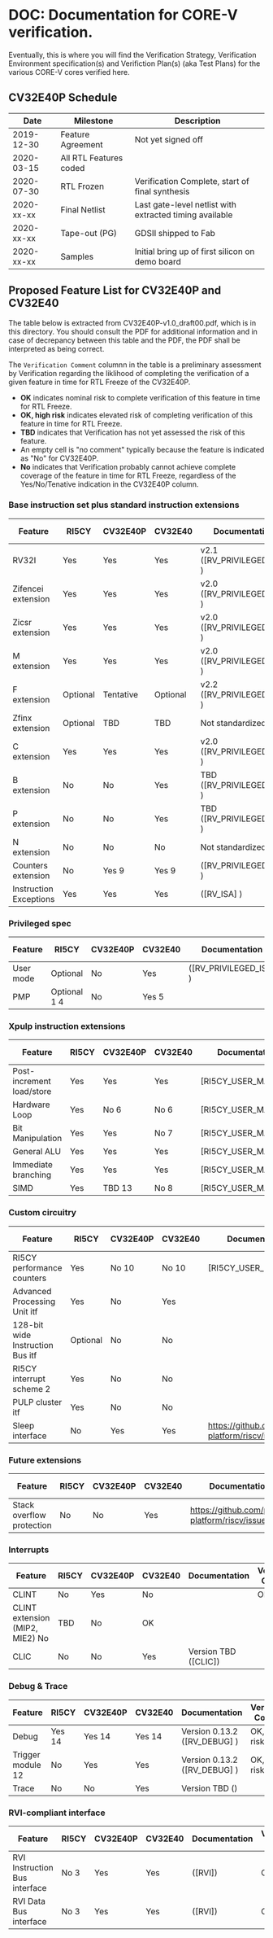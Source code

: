 # DOC: Documentation for CORE-V verification.

Eventually, this is where you will find the Verification Strategy, Verification Environment
specification(s) and Verifiction Plan(s) (aka Test Plans) for the various CORE-V cores verified here.

## CV32E40P Schedule
| Date | Milestone | Description |
|------|-----------|-------------|
| 2019-12-30 | Feature Agreement | Not yet signed off |
| 2020-03-15 | All RTL Features coded | |
| 2020-07-30 | RTL Frozen | Verification Complete, start of final synthesis |
| 2020-xx-xx | Final Netlist | Last gate-level netlist with extracted timing available |
| 2020-xx-xx | Tape-out (PG) | GDSII shipped to Fab |
| 2020-xx-xx | Samples | Initial bring up of first silicon on demo board |

## Proposed Feature List for CV32E40P and CV32E40
The table below is extracted from CV32E40P-v1.0_draft00.pdf, which is in this directory.  You should consult the PDF for additional information and in case of decrepancy between this table and the PDF, the PDF shall be interpreted as being correct.

The `Verification Comment` columnn in the table is a preliminary assessment by Verification regarding the liklihood of completing the verification of a given feature in time for RTL Freeze of the CV32E40P.
- **OK** indicates nominal risk to complete verification of this feature in time for RTL Freeze.
- **OK, high risk** indicates elevated risk of completing verification of this feature in time for RTL Freeze.
- **TBD** indicates that Verification has not yet assessed the risk of this feature.
- An empty cell is "no comment" typically because the feature is indicated as "No" for CV32E40P.
- **No** indicates that Verification probably cannot achieve complete coverage of the feature in time for RTL Freeze, regardless of the Yes/No/Tenative indication in the CV32E40P column.

### Base instruction set plus standard instruction extensions

| Feature | RI5CY | CV32E40P | CV32E40 | Documentation | Verification Comment |
|---------|-------|----------|---------|---------------|----------------------|
| RV32I | Yes | Yes | Yes | v2.1 ([RV_PRIVILEGED_ISA] ) | OK |
| Zifencei extension | Yes | Yes | Yes | v2.0 ([RV_PRIVILEGED_ISA] ) | OK |
| Zicsr extension | Yes | Yes | Yes | v2.0 ([RV_PRIVILEGED_ISA] ) | OK |
| M extension | Yes | Yes | Yes | v2.0 ([RV_PRIVILEGED_ISA] ) | OK |
| F extension | Optional | Tentative | Optional | v2.2 ([RV_PRIVILEGED_ISA] ) | OK, high risk |
| Zfinx extension | Optional | TBD | TBD | Not standardized yet | OK |
| C extension | Yes | Yes | Yes | v2.0 ([RV_PRIVILEGED_ISA] ) | OK |
| B extension | No | No | Yes | TBD ([RV_PRIVILEGED_ISA] ) | |
| P extension | No | No | Yes | TBD ([RV_PRIVILEGED_ISA] ) | |
| N extension | No | No | No | Not standardized yet | |
| Counters extension | No | Yes 9 | Yes 9 | ([RV_PRIVILEGED_ISA] ) | OK |
| Instruction Exceptions | Yes | Yes | Yes | ([RV_ISA] ) | OK |

### Privileged spec
| Feature | RI5CY | CV32E40P | CV32E40 | Documentation | Verification Comment |
|---------|-------|----------|---------|---------------|----------------------|
| User mode | Optional | No | Yes | ([RV_PRIVILEGED_ISA] ) | |
| PMP | Optional 1 4 | No | Yes 5 | | |

### Xpulp instruction extensions
| Feature | RI5CY | CV32E40P | CV32E40 | Documentation | Verification Comment |
|---------|-------|----------|---------|---------------|----------------------|
| Post-increment load/store | Yes | Yes | Yes | [RI5CY_USER_MANUAL] | OK |
| Hardware Loop | Yes | No 6 | No 6 | [RI5CY_USER_MANUAL] |  |
| Bit Manipulation | Yes | Yes | No 7 | [RI5CY_USER_MANUAL] | OK |
| General ALU | Yes | Yes | Yes | [RI5CY_USER_MANUAL] | OK |
| Immediate branching | Yes | Yes | Yes | [RI5CY_USER_MANUAL] | OK |
| SIMD | Yes | TBD 13 | No 8 | [RI5CY_USER_MANUAL] | TBD |
### Custom circuitry
| Feature | RI5CY | CV32E40P | CV32E40 | Documentation | Verification Comment |
|---------|-------|----------|---------|---------------|----------------------|
| RI5CY performance counters | Yes | No 10 | No 10 | [RI5CY_USER_MANUAL] | |
| Advanced Processing Unit itf | Yes | No | Yes | | |
| 128-bit wide Instruction Bus itf | Optional | No | No | | |
| RI5CY interrupt scheme 2 | Yes | No | No | | |
| PULP cluster itf | Yes | No | No | | |
| Sleep interface | No | Yes | Yes | https://github.com/pulp-platform/riscv/issues/131 | TBD |
### Future extensions
| Feature | RI5CY | CV32E40P | CV32E40 | Documentation | Verification Comment |
|---------|-------|----------|---------|---------------|----------------------|
| Stack overflow protection | No | No | Yes | https://github.com/pulp-platform/riscv/issues/183 | |
### Interrupts
| Feature | RI5CY | CV32E40P | CV32E40 | Documentation | Verification Comment |
|---------|-------|----------|---------|---------------|----------------------|
| CLINT | No | Yes | No | | OK |
| CLINT extension (MIP2, MIE2) No | TBD | No | OK |
| CLIC | No | No | Yes | Version TBD ([CLIC]) | |
### Debug & Trace
| Feature | RI5CY | CV32E40P | CV32E40 | Documentation | Verification Comment |
|---------|-------|----------|---------|---------------|----------------------|
| Debug | Yes 14 | Yes 14 | Yes 14 | Version 0.13.2 ([RV_DEBUG] ) | OK, high risk |
| Trigger module 12 | No | Yes | Yes | Version 0.13.2 ([RV_DEBUG] ) | OK, high risk |
| Trace | No | No | Yes | Version TBD () | |
### RVI-compliant interface
| Feature | RI5CY | CV32E40P | CV32E40 | Documentation | Verification Comment |
|---------|-------|----------|---------|---------------|----------------------|
| RVI Instruction Bus interface | No 3 | Yes | Yes | ([RVI]) | OK |
| RVI Data Bus interface | No 3 | Yes | Yes | ([RVI]) | OK |


